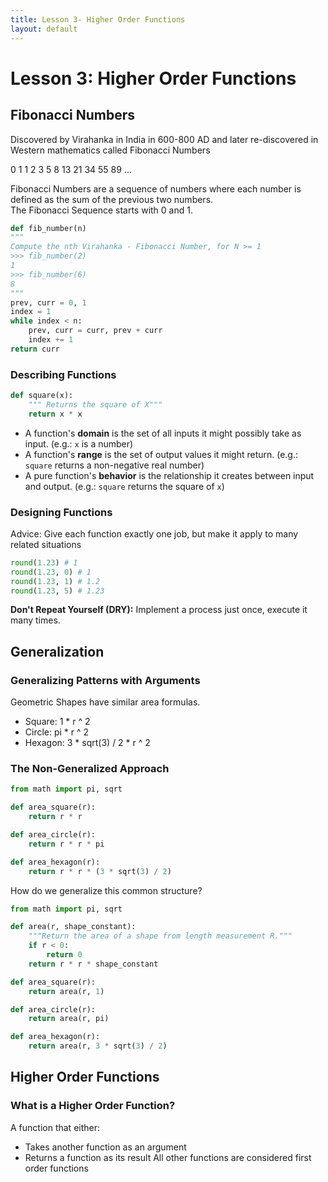 ```yaml
---
title: Lesson 3- Higher Order Functions
layout: default
---
```


# Lesson 3: Higher Order Functions

## Fibonacci Numbers

Discovered by Virahanka in India in 600-800 AD and later re-discovered in Western mathematics called Fibonacci Numbers


0 1 1 2 3 5 8 13 21 34 55 89 ... 


Fibonacci Numbers are a sequence of numbers where each number is defined as the sum of the previous two numbers.\
The Fibonacci Sequence starts with 0 and 1.
```python
def fib_number(n)
""" 
Compute the nth Virahanka - Fibonacci Number, for N >= 1
>>> fib_number(2)
1
>>> fib_number(6)
8
"""
prev, curr = 0, 1
index = 1
while index < n:
    prev, curr = curr, prev + curr 
    index += 1
return curr
```

### Describing Functions

```python
def square(x):
    """ Returns the square of X"""
    return x * x
```
* A function's **domain** is the set of all inputs it might possibly take as input. (e.g.: ```x``` is a number)
* A function's **range** is the set of output values it might return. (e.g.: ```square``` returns a non-negative real number)
* A pure function's **behavior** is the relationship it creates between input and output. (e.g.: ```square``` returns the square of ```x```)


### Designing Functions

Advice: Give each function exactly one job, but make it apply to many related situations
```python
round(1.23) # 1
round(1.23, 0) # 1
round(1.23, 1) # 1.2
round(1.23, 5) # 1.23
```


**Don't Repeat Yourself (DRY):** Implement a process just once, execute it many times.

## Generalization

### Generalizing Patterns with Arguments
Geometric Shapes have similar area formulas.
* Square:                1 * r ^ 2
* Circle:               pi * r ^ 2
* Hexagon: 3 * sqrt(3) / 2 * r ^ 2

### The Non-Generalized Approach
```python
from math import pi, sqrt

def area_square(r):
    return r * r

def area_circle(r):
    return r * r * pi

def area_hexagon(r):
    return r * r * (3 * sqrt(3) / 2)
```

How do we generalize this common structure?


```python
from math import pi, sqrt

def area(r, shape_constant):
    """Return the area of a shape from length measurement R."""
    if r < 0:
        return 0
    return r * r * shape_constant

def area_square(r):
    return area(r, 1)

def area_circle(r):
    return area(r, pi)

def area_hexagon(r):
    return area(r, 3 * sqrt(3) / 2)
```

## Higher Order Functions

### What is a Higher Order Function?

A function that either:
* Takes another function as an argument
* Returns a function as its result
All other functions are considered first order functions

